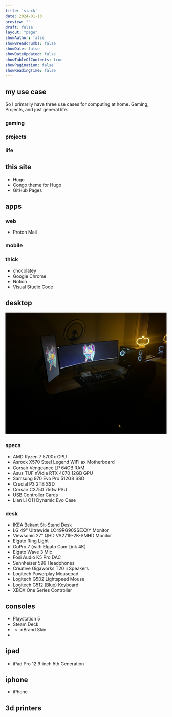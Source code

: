 ```yaml
---
title: 'stack'
date: 2024-01-13
preview: ""
draft: false
layout: "page"
showAuthor: false
showBreadcrumbs: false
showDate: false
showDateUpdated: false
showTableOfContents: true
showPagination: false
showReadingTime: false
---
```


## my use case
So I primarily have three use cases for computing at home. Gaming, Projects, and just general life.
### gaming
### projects
### life

## this site
- Hugo
- Congo theme for Hugo
- GitHub Pages

## apps

### web
- Proton Mail

### mobile

### thick
- chocolatey
- Google Chrome
- Notion
- Visual Studio Code


## desktop
![](desktop.jpg)
### specs
- AMD Ryzen 7 5700x CPU
- Asrock X570 Steel Legend WiFi ax Motherboard
- Corsair Vengeance LP 64GB RAM
- Asus TUF nVidia RTX 4070 12GB GPU
- Samsung 970 Evo Pro 512GB SSD
- Crucial P3 2TB SSD
- Corsair CX750 750w PSU
- USB Controller Cards
- Lian Li O11 Dynamic Evo Case

### desk
- IKEA Bekant Sit-Stand Desk
- LG 49" Ultrawide LC49RG90SSEXXY Monitor
- Viewsonic 27" QHD VA2719-2K-SMHD Monitor
- Elgato Ring Light
- GoPro 7 (with Elgato Cam Link 4K)
- Elgato Wave 3 Mic
- Fosi Audio K5 Pro DAC
- Sennheiser 599 Headphones
- Creative Gigaworks T20 ii Speakers
- Logitech Powerplay Mousepad
- Logitech G502 Lightspeed Mouse
- Logitech G512 (Blue) Keyboard
- XBOX One Series Controller

## consoles
- Playstation 5
- Steam Deck
- - dBrand Skin
- 
## ipad
- iPad Pro 12.9-inch 5th Generation

## iphone
- iPhone 

## 3d printers